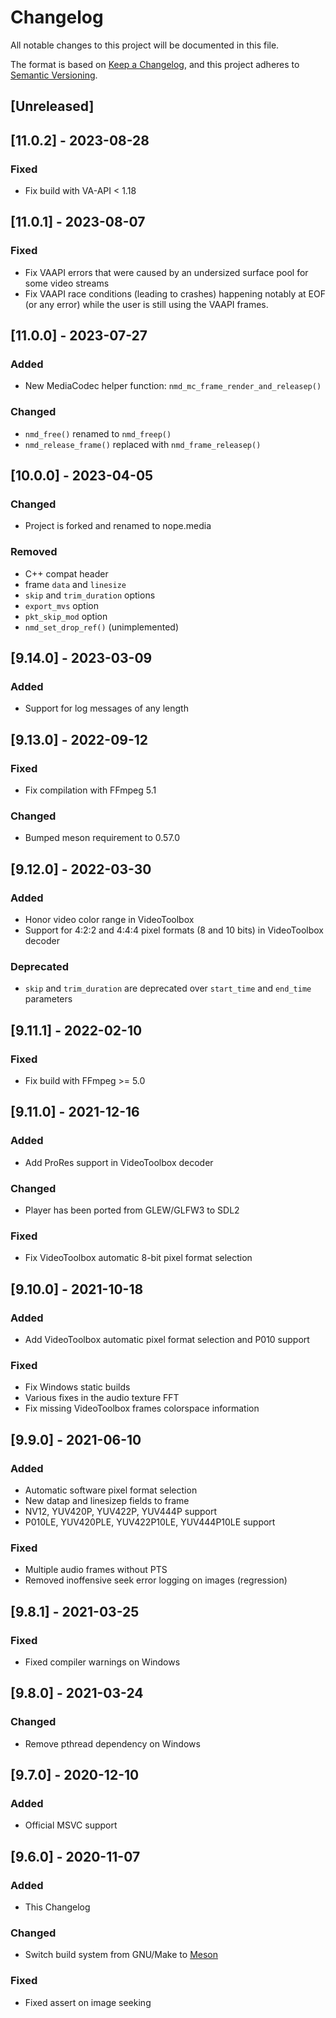 # Changelog
All notable changes to this project will be documented in this file.

The format is based on [Keep a Changelog](https://keepachangelog.com/en/1.0.0/),
and this project adheres to [Semantic Versioning](https://semver.org/spec/v2.0.0.html).

## [Unreleased]

## [11.0.2] - 2023-08-28
### Fixed
- Fix build with VA-API < 1.18

## [11.0.1] - 2023-08-07
### Fixed
- Fix VAAPI errors that were caused by an undersized surface pool for some video
  streams
- Fix VAAPI race conditions (leading to crashes) happening notably at EOF (or
  any error) while the user is still using the VAAPI frames.

## [11.0.0] - 2023-07-27
### Added
- New MediaCodec helper function: `nmd_mc_frame_render_and_releasep()`

### Changed
- `nmd_free()` renamed to `nmd_freep()`
- `nmd_release_frame()` replaced with `nmd_frame_releasep()`

## [10.0.0] - 2023-04-05

### Changed
- Project is forked and renamed to nope.media

### Removed
- C++ compat header
- frame `data` and `linesize`
- `skip` and `trim_duration` options
- `export_mvs` option
- `pkt_skip_mod` option
- `nmd_set_drop_ref()` (unimplemented)

## [9.14.0] - 2023-03-09
### Added
- Support for log messages of any length

## [9.13.0] - 2022-09-12
### Fixed
- Fix compilation with FFmpeg 5.1

### Changed
- Bumped meson requirement to 0.57.0

## [9.12.0] - 2022-03-30
### Added
- Honor video color range in VideoToolbox
- Support for 4:2:2 and 4:4:4 pixel formats (8 and 10 bits) in VideoToolbox
  decoder

### Deprecated
- `skip` and `trim_duration` are deprecated over `start_time` and `end_time`
  parameters

## [9.11.1] - 2022-02-10
### Fixed
- Fix build with FFmpeg >= 5.0

## [9.11.0] - 2021-12-16
### Added
- Add ProRes support in VideoToolbox decoder

### Changed
- Player has been ported from GLEW/GLFW3 to SDL2

### Fixed
- Fix VideoToolbox automatic 8-bit pixel format selection

## [9.10.0] - 2021-10-18
### Added
- Add VideoToolbox automatic pixel format selection and P010 support

### Fixed
- Fix Windows static builds
- Various fixes in the audio texture FFT
- Fix missing VideoToolbox frames colorspace information

## [9.9.0] - 2021-06-10
### Added
- Automatic software pixel format selection
- New datap and linesizep fields to frame
- NV12, YUV420P, YUV422P, YUV444P support
- P010LE, YUV420PLE, YUV422P10LE, YUV444P10LE support

### Fixed
- Multiple audio frames without PTS
- Removed inoffensive seek error logging on images (regression)

## [9.8.1] - 2021-03-25
### Fixed
- Fixed compiler warnings on Windows

## [9.8.0] - 2021-03-24
### Changed
- Remove pthread dependency on Windows

## [9.7.0] - 2020-12-10
### Added
- Official MSVC support

## [9.6.0] - 2020-11-07
### Added
- This Changelog

### Changed
- Switch build system from GNU/Make to [Meson](https://mesonbuild.com/)

### Fixed
- Fixed assert on image seeking
